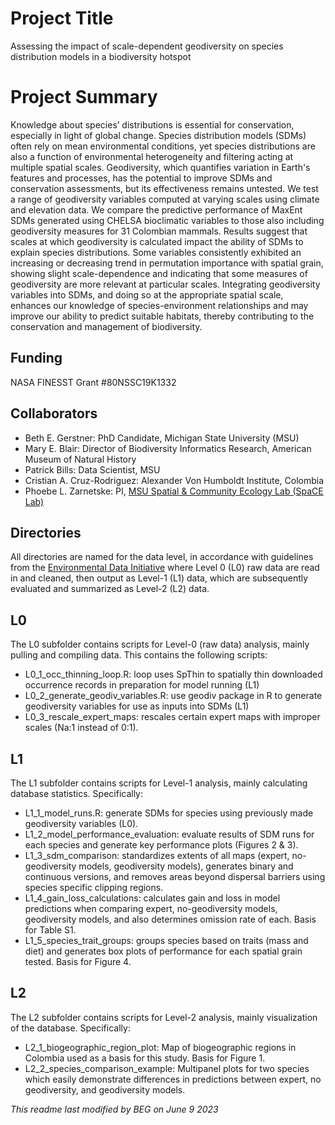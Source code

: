# Project Title
Assessing the impact of scale-dependent geodiversity on species distribution models in a biodiversity hotspot

# Project Summary
 Knowledge about species’ distributions is essential for conservation, especially in light of global change. Species distribution models (SDMs) often rely on mean environmental conditions, yet species distributions are also a function of environmental heterogeneity and filtering acting at multiple spatial scales. Geodiversity, which quantifies variation in Earth's features and processes, has the potential to improve SDMs and conservation assessments, but its effectiveness remains untested. We test a range of geodiversity variables computed at varying scales using climate and elevation data. We compare the predictive performance of MaxEnt SDMs generated using CHELSA bioclimatic variables to those also including geodiversity measures for 31 Colombian mammals. Results suggest that scales at which geodiversity is calculated impact the ability of SDMs to explain species distributions. Some variables consistently exhibited an increasing or decreasing trend in permutation importance with spatial grain, showing slight scale-dependence and indicating that some measures of geodiversity are more relevant at particular scales. Integrating geodiversity variables into SDMs, and doing so at the appropriate spatial scale, enhances our knowledge of species-environment relationships and may improve our ability to predict suitable habitats, thereby contributing to the conservation and management of biodiversity.

## Funding
NASA FINESST Grant #80NSSC19K1332

## Collaborators
- Beth E. Gerstner: PhD Candidate, Michigan State University (MSU)
- Mary E. Blair: Director of Biodiversity Informatics Research, American Museum of Natural History
- Patrick Bills: Data Scientist, MSU
- Cristian A. Cruz-Rodriguez: Alexander Von Humboldt Institute, Colombia
- Phoebe L. Zarnetske: PI, [MSU Spatial & Community Ecology Lab (SpaCE Lab)](http://www.communityecologylab.com)

## Directories

All directories are named for the data level, in accordance with guidelines from the [Environmental Data Initiative](http://www.environmentaldatainitiative.org) where Level 0 (L0) raw data are read in and cleaned, then output as Level-1 (L1) data, which are subsequently evaluated and summarized as Level-2 (L2) data.

## L0

The L0 subfolder contains scripts for Level-0 (raw data) analysis, mainly pulling and compiling data. This contains the following scripts: 

- L0_1_occ_thinning_loop.R: loop uses SpThin to spatially thin downloaded occurrence records in preparation for model running (L1)
- L0_2_generate_geodiv_variables.R: use geodiv package in R to generate geodiversity variables for use as inputs into SDMs (L1)
- L0_3_rescale_expert_maps: rescales certain expert maps with improper scales (Na:1 instead of 0:1).


## L1
The L1 subfolder contains scripts for Level-1 analysis, mainly calculating database statistics. Specifically:

- L1_1_model_runs.R: generate SDMs for species using previously made geodiversity variables (L0).
- L1_2_model_performance_evaluation: evaluate results of SDM runs for each species and generate key performance plots (Figures 2 & 3).
- L1_3_sdm_comparison: standardizes extents of all maps (expert, no-geodiversity models, geodiversity models), generates binary and continuous versions, and removes areas beyond dispersal barriers using species specific clipping regions.
- L1_4_gain_loss_calculations: calculates gain and loss in model predictions when comparing expert, no-geodiversity models, geodiversity models, and also determines omission rate of each. Basis for Table S1.
- L1_5_species_trait_groups: groups species based on traits (mass and diet) and generates box plots of performance for each spatial grain tested. Basis for Figure 4.


## L2
The L2 subfolder contains scripts for Level-2 analysis, mainly visualization of the database. Specifically:

- L2_1_biogeographic_region_plot: Map of biogeographic regions in Colombia used as a basis for this study. Basis for Figure 1.
- L2_2_species_comparison_example: Multipanel plots for two species which easily demonstrate differences in predictions between expert, no geodiversity, and geodiversity models.


*This readme last modified by BEG on June 9 2023*
